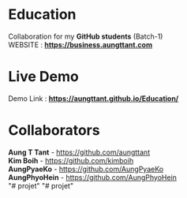 # Education
Collaboration for my **GitHub students** (Batch-1)<br>
WEBSITE : **https://business.aungttant.com**
# Live Demo
Demo Link : **https://aungttant.github.io/Education/**
# Collaborators
**Aung T Tant** - https://github.com/aungttant<br>
**Kim Boih** - https://github.com/kimboih<br>
**AungPyaeKo** - https://github.com/AungPyaeKo<br>
**AungPhyoHein** - https://github.com/AungPhyoHein<br>
"# projet" 
"# projet" 
